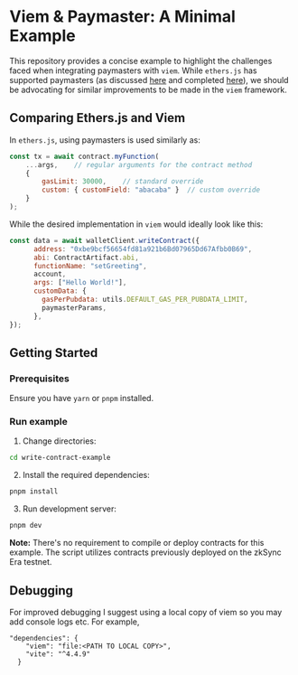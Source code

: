 # Viem & Paymaster: A Minimal Example

This repository provides a concise example to highlight the challenges faced when integrating paymasters with `viem`. While `ethers.js` has supported paymasters (as discussed [here](https://github.com/ethers-io/ethers.js/issues/1761) and completed [here](https://github.com/ethers-io/ethers.js/commit/68095a48ae19ed06cbcf2f415f1fcbda90d4b2ae)), we should be advocating for similar improvements to be made in the `viem` framework.

## Comparing Ethers.js and Viem

In `ethers.js`, using paymasters is used similarly as:

```javascript
const tx = await contract.myFunction(
    ...args,    // regular arguments for the contract method
    {
        gasLimit: 30000,    // standard override
        custom: { customField: "abacaba" }  // custom override
    }
);
```

While the desired implementation in `viem` would ideally look like this:

```javascript
const data = await walletClient.writeContract({
      address: "0xbe9bcf56654fd81a921b6Bd07965Dd67Afbb0B69",
      abi: ContractArtifact.abi,
      functionName: "setGreeting",
      account,
      args: ["Hello World!"],
      customData: {
        gasPerPubdata: utils.DEFAULT_GAS_PER_PUBDATA_LIMIT,
        paymasterParams,
      },
});
```

## Getting Started

### Prerequisites

Ensure you have `yarn` or `pnpm` installed.

### Run example

1. Change directories:

```bash
cd write-contract-example 
```

2. Install the required dependencies:

```bash
pnpm install
```

3. Run development server:

```bash
pnpm dev
```

**Note:** There's no requirement to compile or deploy contracts for this example. The script utilizes contracts previously deployed on the zkSync Era testnet.

## Debugging 

For improved debugging I suggest using a local copy of viem so you may add console logs etc. For example,

```
"dependencies": {
    "viem": "file:<PATH TO LOCAL COPY>",
    "vite": "^4.4.9"
  }
```